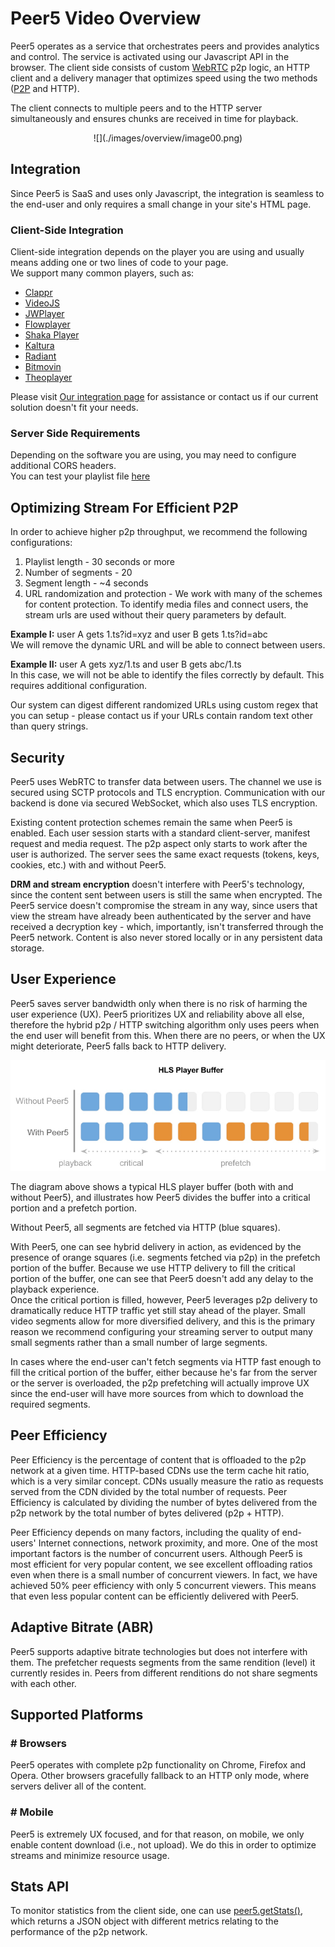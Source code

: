 # Peer5 Video Overview

Peer5 operates as a service that orchestrates peers and provides analytics and control.
The service is activated using our Javascript API in the browser.
The client side consists of custom [WebRTC](http://webtrc.org) p2p logic,
an HTTP client and a delivery manager that optimizes speed using the two methods ([P2P](https://en.wikipedia.org/wiki/Peer-to-peer) and HTTP).

The client connects to multiple peers and to the HTTP server simultaneously and ensures chunks are received in time for playback. 

<center>![](./images/overview/image00.png)</center>

## Integration

Since Peer5 is SaaS and uses only Javascript, the integration is seamless to the end-user and only requires a small change in your site's HTML page.


### Client-Side Integration

Client-side integration depends on the player you are using and usually means adding one or two lines of code to your page.  
We support many common players, such as:

- [Clappr](players/clappr/)
- [VideoJS](players/videojs/)
- [JWPlayer](players/jwplayer-7/)
- [Flowplayer](players/flowplayer/)
- [Shaka Player](players/shaka-player/)
- [Kaltura](players/kaltura/)
- [Radiant](players/radiant/)
- [Bitmovin](players/bitmovin/)
- [Theoplayer](players/theoplayer/)

Please visit [Our integration page](https://app.peer5.com/integration) for assistance 
or contact us if our current solution doesn't fit your needs.


### Server Side Requirements

Depending on the software you are using, you may need to configure additional CORS headers.  
You can test your playlist file [here](https://app.peer5.com/integration)
 
## Optimizing Stream For Efficient P2P

In order to achieve higher p2p throughput, we recommend the following configurations:

1. Playlist length - 30 seconds or more
2. Number of segments - 20
3. Segment length - ~4 seconds
4. URL randomization and protection - We work with many of the schemes for content protection.
To identify media files and connect users, the stream urls are used without their query parameters by default.

**Example I:** user A gets 1.ts?id=xyz and user B gets 1.ts?id=abc  
We will remove the dynamic URL and will be able to connect between users.

**Example II:** user A gets xyz/1.ts and user B gets abc/1.ts  
In this case, we will not be able to identify the files correctly by default. This requires additional configuration.
	
Our system can digest different randomized URLs using custom regex that you can setup - please contact us if your URLs contain random text other than query strings.


## Security

Peer5 uses WebRTC to transfer data between users. The channel we use is secured using SCTP protocols and TLS encryption.
Communication with our backend is done via secured WebSocket, which also uses TLS encryption.

Existing content protection schemes remain the same when Peer5 is enabled. Each user session starts with a standard client-server,
manifest request and media request. The p2p aspect only starts to work after the user is authorized.
The server sees the same exact requests (tokens, keys, cookies, etc.) with and without Peer5.

**DRM and stream encryption** doesn't interfere with Peer5's technology, since the content sent 
between users is still the same when encrypted. The Peer5 service doesn't compromise the stream in any way,
since users that view the stream have already been authenticated by the server and have received a decryption key - which,
importantly, isn't transferred through the Peer5 network. Content is also never stored locally or in any persistent data storage.

## User Experience
Peer5 saves server bandwidth only when there is no risk of harming the user experience (UX).
Peer5 prioritizes UX and reliability above all else, therefore the hybrid p2p / HTTP switching algorithm
only uses peers when the end user will benefit from this. When there are no peers,
or when the UX might deteriorate, Peer5 falls back to HTTP delivery.

![](./images/overview/image01.png)


The diagram above shows a typical HLS player buffer (both with and without Peer5),
and illustrates how Peer5 divides the buffer into a critical portion and a prefetch portion.

Without Peer5, all segments are fetched via HTTP (blue squares).

With Peer5, one can see hybrid delivery in action, as evidenced by the presence of 
orange squares (i.e. segments fetched via p2p) in the prefetch portion of the buffer.
Because we use HTTP delivery to fill the critical portion of the buffer,
one can see that Peer5 doesn't add any delay to the playback experience.  
Once the critical portion is filled, however, Peer5 leverages p2p delivery to dramatically 
reduce HTTP traffic yet still stay ahead of the player. Small video segments allow for more diversified 
delivery, and this is the primary reason we recommend configuring your streaming server to output 
many small segments rather than a small number of large segments.

In cases where the end-user can't fetch segments via HTTP fast enough to fill the critical portion of the buffer,
either because he's far from the server or the server is overloaded,
the p2p prefetching will actually improve UX since the end-user will have more sources from which to download the required segments.



## Peer Efficiency
Peer Efficiency is the percentage of content that is offloaded to the p2p network at a given time.
HTTP-based CDNs use the term cache hit ratio, which is a very similar concept.
CDNs usually measure the ratio as requests served from the CDN divided by the total number of requests.
Peer Efficiency is calculated by dividing the number of bytes delivered from the p2p network by the total number of bytes delivered (p2p + HTTP).

Peer Efficiency depends on many factors, including the quality of end-users' Internet connections,
network proximity, and more. One of the most important factors is the number of concurrent users.
Although Peer5 is most efficient for very popular content, we see excellent offloading ratios even
when there is a small number of concurrent viewers. In fact, we have achieved 50% peer efficiency with only 5 concurrent viewers.
This means that even less popular content can be efficiently delivered with Peer5.

## Adaptive Bitrate (ABR)
Peer5 supports adaptive bitrate technologies but does not interfere with them. 
The prefetcher requests segments from the same rendition (level) it currently resides in.
Peers from different renditions do not share segments with each other.

## Supported Platforms

### # Browsers
Peer5 operates with complete p2p functionality on Chrome, Firefox and Opera.
 Other browsers gracefully fallback to an HTTP only mode, where servers deliver all of the content.

### # Mobile
Peer5 is extremely UX focused, and for that reason, on mobile, we only enable content download (i.e., not upload).
 We do this in order to optimize streams and minimize resource usage. 

## Stats API
To monitor statistics from the client side, one can use [peer5.getStats()](client-api/get-stats.md),
 which returns a JSON object with different metrics relating to the performance of the p2p network.
